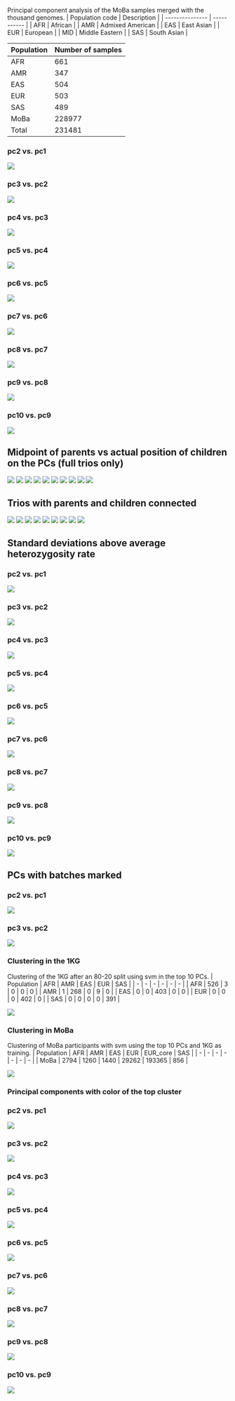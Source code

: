 Principal component analysis of the MoBa samples merged with the thousand genomes.
| Population code | Description |
| --------------- | ----------- |
| AFR | African |
| AMR | Admixed American |
| EAS | East Asian |
| EUR | European |
| MID | Middle Eastern |
| SAS | South Asian |



| Population | Number of samples |
| ---------- | ----------------- |
| AFR | 661 |
| AMR | 347 |
| EAS | 504 |
| EUR | 503 |
| SAS | 489 |
| MoBa | 228977 |
| Total | 231481 |
### pc2 vs. pc1
![](plot/pc1_pc2_1kg.png)
### pc3 vs. pc2
![](plot/pc2_pc3_1kg.png)
### pc4 vs. pc3
![](plot/pc3_pc4_1kg.png)
### pc5 vs. pc4
![](plot/pc4_pc5_1kg.png)
### pc6 vs. pc5
![](plot/pc5_pc6_1kg.png)
### pc7 vs. pc6
![](plot/pc6_pc7_1kg.png)
### pc8 vs. pc7
![](plot/pc7_pc8_1kg.png)
### pc9 vs. pc8
![](plot/pc8_pc9_1kg.png)
### pc10 vs. pc9
![](plot/pc9_pc10_1kg.png)
## Midpoint of parents vs actual position of children on the PCs (full trios only)
![](plot/expected_midpoint_pc_1.png)
![](plot/expected_midpoint_pc_2.png)
![](plot/expected_midpoint_pc_3.png)
![](plot/expected_midpoint_pc_4.png)
![](plot/expected_midpoint_pc_5.png)
![](plot/expected_midpoint_pc_6.png)
![](plot/expected_midpoint_pc_7.png)
![](plot/expected_midpoint_pc_8.png)
![](plot/expected_midpoint_pc_9.png)
![](plot/expected_midpoint_pc_10.png)
## Trios with parents and children connected
![](plot/children_parents_pc1_pc2_trios.png)
![](plot/children_parents_pc2_pc3_trios.png)
![](plot/children_parents_pc3_pc4_trios.png)
![](plot/children_parents_pc4_pc5_trios.png)
![](plot/children_parents_pc5_pc6_trios.png)
![](plot/children_parents_pc6_pc7_trios.png)
![](plot/children_parents_pc7_pc8_trios.png)
![](plot/children_parents_pc8_pc9_trios.png)
![](plot/children_parents_pc9_pc10_trios.png)
## Standard deviations above average heterozygosity rate
### pc2 vs. pc1
![](plot/pc1_pc2_stds_het_rate.png)
### pc3 vs. pc2
![](plot/pc2_pc3_stds_het_rate.png)
### pc4 vs. pc3
![](plot/pc3_pc4_stds_het_rate.png)
### pc5 vs. pc4
![](plot/pc4_pc5_stds_het_rate.png)
### pc6 vs. pc5
![](plot/pc5_pc6_stds_het_rate.png)
### pc7 vs. pc6
![](plot/pc6_pc7_stds_het_rate.png)
### pc8 vs. pc7
![](plot/pc7_pc8_stds_het_rate.png)
### pc9 vs. pc8
![](plot/pc8_pc9_stds_het_rate.png)
### pc10 vs. pc9
![](plot/pc9_pc10_stds_het_rate.png)
## PCs with batches marked
### pc2 vs. pc1
![](plot/pc1_pc2_batch.png)
### pc3 vs. pc2
![](plot/pc2_pc3_batch.png)
### Clustering in the 1KG
Clustering of the 1KG after an 80-20 split using svm in the top 10 PCs.
| Population | AFR | AMR | EAS | EUR | SAS |
| - | -  |  -  |  -  |  -  |  -  |
| AFR | 526 | 3 | 0 | 0 | 0 |
| AMR | 1 | 268 | 0 | 9 | 0 |
| EAS | 0 | 0 | 403 | 0 | 0 |
| EUR | 0 | 0 | 0 | 402 | 0 |
| SAS | 0 | 0 | 0 | 0 | 391 |


![](plot/kg_pop_plot.png)
### Clustering in MoBa
Clustering of MoBa participants with svm using the top 10 PCs and 1KG as training.
| Population | AFR | AMR | EAS | EUR | EUR_core | SAS |
| - | -  |  -  |  -  |  -  |  -  |  -  |
| MoBa | 2794 | 1260 | 1440 | 29262 | 193365 | 856 |


![](plot/moba_pop_plot.png)
### Principal components with color of the top cluster
### pc2 vs. pc1
![](plot/pc1_pc2_1kg_inferred.png)
### pc3 vs. pc2
![](plot/pc2_pc3_1kg_inferred.png)
### pc4 vs. pc3
![](plot/pc3_pc4_1kg_inferred.png)
### pc5 vs. pc4
![](plot/pc4_pc5_1kg_inferred.png)
### pc6 vs. pc5
![](plot/pc5_pc6_1kg_inferred.png)
### pc7 vs. pc6
![](plot/pc6_pc7_1kg_inferred.png)
### pc8 vs. pc7
![](plot/pc7_pc8_1kg_inferred.png)
### pc9 vs. pc8
![](plot/pc8_pc9_1kg_inferred.png)
### pc10 vs. pc9
![](plot/pc9_pc10_1kg_inferred.png)
